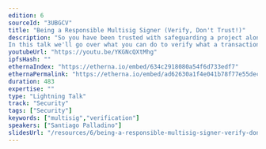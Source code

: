 ```yaml
---
edition: 6
sourceId: "3UBGCV"
title: "Being a Responsible Multisig Signer (Verify, Don't Trust!)"
description: "So you have been trusted with safeguarding a project along with other members of your community, congratulations! But, alas, the first transaction from a developer on the team comes in. How do you proceed? Can you blindly trust the developer? Should you? It's tempting to just see what other multisig members do and roll along, right?
In this talk we'll go over what you can do to verify what a transaction will actually do, and what tools you have at your disposal for this. No coding required!"
youtubeUrl: "https://youtu.be/YKGNcQXtMhg"
ipfsHash: ""
ethernaIndex: "https://etherna.io/embed/634c2918080a54f6d733edf7"
ethernaPermalink: "https://etherna.io/embed/ad62630a1f4e041b78f77e55decd341b3dbd5f892362423c056076a53d059e15"
duration: 483
expertise: ""
type: "Lightning Talk"
track: "Security"
tags: ["Security"]
keywords: ["multisig","verification"]
speakers: ["Santiago Palladino"]
slidesUrl: "/resources/6/being-a-responsible-multisig-signer-verify-dont-trust.pdf"
---
```

